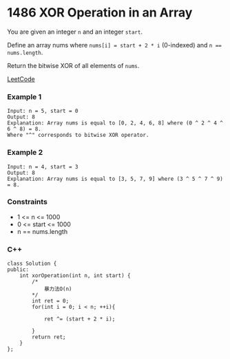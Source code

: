 # 1486 XOR Operation in an Array

You are given an integer `n` and an integer `start`.

Define an array nums where `nums[i] = start + 2 * i` (0-indexed) and `n == nums.length`.

Return the bitwise XOR of all elements of `nums`.

[LeetCode](https://leetcode.cn/problems/xor-operation-in-an-array/)

### Example 1

```
Input: n = 5, start = 0
Output: 8
Explanation: Array nums is equal to [0, 2, 4, 6, 8] where (0 ^ 2 ^ 4 ^ 6 ^ 8) = 8.
Where "^" corresponds to bitwise XOR operator.
```

### Example 2

```
Input: n = 4, start = 3
Output: 8
Explanation: Array nums is equal to [3, 5, 7, 9] where (3 ^ 5 ^ 7 ^ 9) = 8.
```
 

### Constraints

* 1 <= n <= 1000
* 0 <= start <= 1000
* n == nums.length

### C++ 

```
class Solution {
public:
    int xorOperation(int n, int start) {
        /*
            暴力法O(n)
        */
        int ret = 0;
        for(int i = 0; i < n; ++i){

            ret ^= (start + 2 * i);
            
        }
        return ret;
    }
};
```